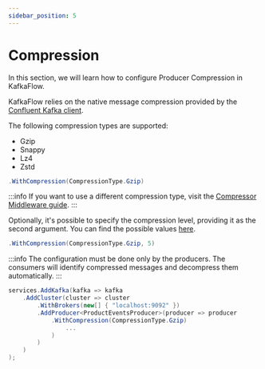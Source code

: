 ```yaml
---
sidebar_position: 5
---
```


# Compression

In this section, we will learn how to configure Producer Compression in KafkaFlow.

KafkaFlow relies on the native message compression provided by the [Confluent Kafka client](https://github.com/confluentinc/confluent-kafka-dotnet). 

The following compression types are supported:
* Gzip
* Snappy
* Lz4
* Zstd

```csharp
.WithCompression(CompressionType.Gzip)
```

:::info
If you want to use a different compression type, visit the [Compressor Middleware guide](middlewares/compressor-middleware).
:::

Optionally, it's possible to specify the compression level, providing it as the second argument.
You can find the possible values [here](https://docs.confluent.io/platform/current/clients/confluent-kafka-dotnet/_site/api/Confluent.Kafka.ProducerConfig.html#Confluent_Kafka_ProducerConfig_CompressionLevel).

```csharp
.WithCompression(CompressionType.Gzip, 5)
```

:::info
The configuration must be done only by the producers. The consumers will identify compressed messages and decompress them automatically.
:::

```csharp
services.AddKafka(kafka => kafka
    .AddCluster(cluster => cluster
        .WithBrokers(new[] { "localhost:9092" })
        .AddProducer<ProductEventsProducer>(producer => producer
            .WithCompression(CompressionType.Gzip)
                ...
            )
        )
    )
);
```
